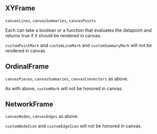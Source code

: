 ## XYFrame

`canvasLines`, `canvasSummaries`, `canvasPoints`

Each can take a boolean or a function that evaluates the datapoint and returns true if it should be rendered in canvas.

`customPointMark` and `customLineMark` and `customSummaryMark` will not be rendered in canvas.

## OrdinalFrame

`canvasPieces`, `canvasSummaries`, `canvasConnectors` as above.

As with above, `customMark` will not be honored in canvas.

## NetworkFrame

`canvasNodes`, `canvasEdges` as above.

`customNodeIcon` and `customEdgeIcon` will not be honored in canvas.
